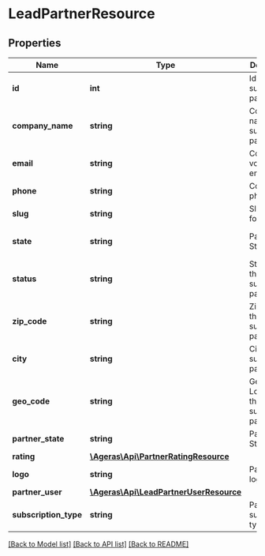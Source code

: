 # LeadPartnerResource

## Properties
Name | Type | Description | Notes
------------ | ------------- | ------------- | -------------
**id** | **int** | Id of the suggested partner. | [optional] 
**company_name** | **string** | Company name of the suggested partner. | [optional] 
**email** | **string** | Company voucher email. | [optional] 
**phone** | **string** | Company phone. | [optional] 
**slug** | **string** | Slug to use for Uri | [optional] 
**state** | **string** | Partner State | [optional] [default to 'unknown']
**status** | **string** | Status of the suggested partner. | [optional] 
**zip_code** | **string** | Zip Code of the suggested partner. | [optional] 
**city** | **string** | City of the suggested partner. | [optional] 
**geo_code** | **string** | Geo Location of the suggested partner. | [optional] 
**partner_state** | **string** | Partner State. | [optional] 
**rating** | [**\Ageras\Api\PartnerRatingResource**](PartnerRatingResource.md) |  | [optional] 
**logo** | **string** | Partner logo. | [optional] 
**partner_user** | [**\Ageras\Api\LeadPartnerUserResource**](LeadPartnerUserResource.md) |  | [optional] 
**subscription_type** | **string** | Partner subscription type | [optional] 

[[Back to Model list]](../README.md#documentation-for-models) [[Back to API list]](../README.md#documentation-for-api-endpoints) [[Back to README]](../README.md)


